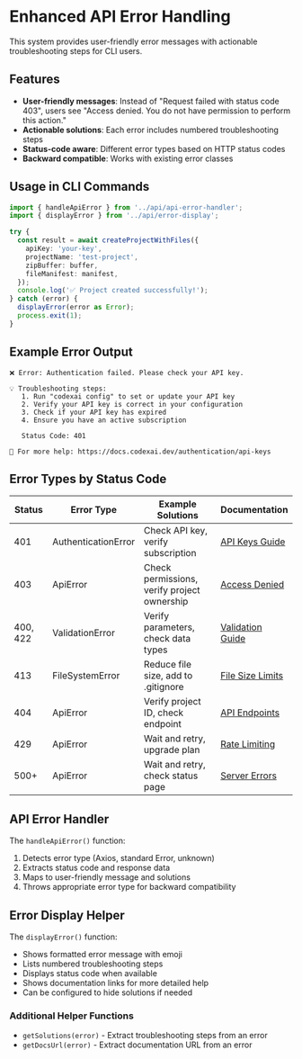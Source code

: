 # Enhanced API Error Handling

This system provides user-friendly error messages with actionable troubleshooting steps for CLI users.

## Features

- **User-friendly messages**: Instead of "Request failed with status code 403", users see "Access denied. You do not have permission to perform this action."
- **Actionable solutions**: Each error includes numbered troubleshooting steps
- **Status-code aware**: Different error types based on HTTP status codes
- **Backward compatible**: Works with existing error classes

## Usage in CLI Commands

```typescript
import { handleApiError } from '../api/api-error-handler';
import { displayError } from '../api/error-display';

try {
  const result = await createProjectWithFiles({
    apiKey: 'your-key',
    projectName: 'test-project',
    zipBuffer: buffer,
    fileManifest: manifest,
  });
  console.log('✅ Project created successfully!');
} catch (error) {
  displayError(error as Error);
  process.exit(1);
}
```

## Example Error Output

```
❌ Error: Authentication failed. Please check your API key.

💡 Troubleshooting steps:
   1. Run "codexai config" to set or update your API key
   2. Verify your API key is correct in your configuration  
   3. Check if your API key has expired
   4. Ensure you have an active subscription

   Status Code: 401

📖 For more help: https://docs.codexai.dev/authentication/api-keys
```

## Error Types by Status Code

| Status | Error Type | Example Solutions | Documentation |
|--------|------------|-------------------|---------------|
| 401 | AuthenticationError | Check API key, verify subscription | [API Keys Guide](https://docs.codexai.dev/authentication/api-keys) |
| 403 | ApiError | Check permissions, verify project ownership | [Access Denied](https://docs.codexai.dev/troubleshooting/access-denied) |
| 400, 422 | ValidationError | Verify parameters, check data types | [Validation Guide](https://docs.codexai.dev/api/validation) |
| 413 | FileSystemError | Reduce file size, add to .gitignore | [File Size Limits](https://docs.codexai.dev/limits/file-size) |
| 404 | ApiError | Verify project ID, check endpoint | [API Endpoints](https://docs.codexai.dev/api/endpoints) |
| 429 | ApiError | Wait and retry, upgrade plan | [Rate Limiting](https://docs.codexai.dev/limits/rate-limiting) |
| 500+ | ApiError | Wait and retry, check status page | [Server Errors](https://docs.codexai.dev/troubleshooting/server-errors) |

## API Error Handler

The `handleApiError()` function:
1. Detects error type (Axios, standard Error, unknown)
2. Extracts status code and response data
3. Maps to user-friendly message and solutions
4. Throws appropriate error type for backward compatibility

## Error Display Helper

The `displayError()` function:
- Shows formatted error message with emoji
- Lists numbered troubleshooting steps
- Displays status code when available
- Shows documentation links for more detailed help
- Can be configured to hide solutions if needed

### Additional Helper Functions

- `getSolutions(error)` - Extract troubleshooting steps from an error
- `getDocsUrl(error)` - Extract documentation URL from an error
